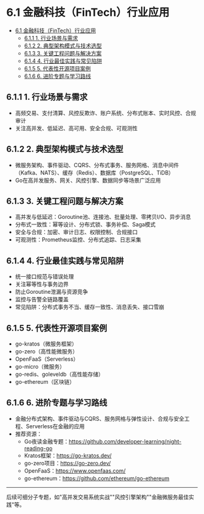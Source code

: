 # 6.1 金融科技（FinTech）行业应用

<!-- TOC START -->
- [6.1 金融科技（FinTech）行业应用](#61-金融科技fintech行业应用)
  - [6.1.1 1. 行业场景与需求](#611-1-行业场景与需求)
  - [6.1.2 2. 典型架构模式与技术选型](#612-2-典型架构模式与技术选型)
  - [6.1.3 3. 关键工程问题与解决方案](#613-3-关键工程问题与解决方案)
  - [6.1.4 4. 行业最佳实践与常见陷阱](#614-4-行业最佳实践与常见陷阱)
  - [6.1.5 5. 代表性开源项目案例](#615-5-代表性开源项目案例)
  - [6.1.6 6. 进阶专题与学习路线](#616-6-进阶专题与学习路线)
<!-- TOC END -->

## 6.1.1 1. 行业场景与需求

- 高频交易、支付清算、风控反欺诈、账户系统、分布式账本、实时风控、合规审计
- 关注高并发、低延迟、高可用、安全合规、可观测性

## 6.1.2 2. 典型架构模式与技术选型

- 微服务架构、事件驱动、CQRS、分布式事务、服务网格、消息中间件（Kafka、NATS）、缓存（Redis）、数据库（PostgreSQL、TiDB）
- Go在高并发服务、网关、风控引擎、数据同步等场景广泛应用

## 6.1.3 3. 关键工程问题与解决方案

- 高并发与低延迟：Goroutine池、连接池、批量处理、零拷贝I/O、异步消息
- 分布式一致性：幂等设计、分布式锁、事务补偿、Saga模式
- 安全与合规：加密、审计日志、权限控制、合规接口
- 可观测性：Prometheus监控、分布式追踪、日志采集

## 6.1.4 4. 行业最佳实践与常见陷阱

- 统一接口规范与错误处理
- 关注幂等性与事务边界
- 防止Goroutine泄漏与资源竞争
- 监控与告警全链路覆盖
- 常见陷阱：分布式事务不当、缓存一致性、消息丢失、接口雪崩

## 6.1.5 5. 代表性开源项目案例

- go-kratos（微服务框架）
- go-zero（高性能微服务）
- OpenFaaS（Serverless）
- go-micro（微服务）
- go-redis、goleveldb（高性能存储）
- go-ethereum（区块链）

## 6.1.6 6. 进阶专题与学习路线

- 金融分布式架构、事件驱动与CQRS、服务网格与弹性设计、合规与安全工程、Serverless在金融的应用
- 推荐资源：
  - Go夜读金融专题：<https://github.com/developer-learning/night-reading-go>
  - Kratos框架：<https://go-kratos.dev/>
  - go-zero项目：<https://go-zero.dev/>
  - OpenFaaS：<https://www.openfaas.com/>
  - go-ethereum：<https://github.com/ethereum/go-ethereum>

---

后续可细分子专题，如"高并发交易系统实战""风控引擎架构""金融微服务最佳实践"等。
